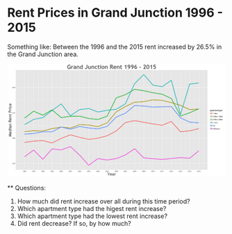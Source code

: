 Rent Prices in Grand Junction 1996 - 2015
================

Something like: Between the 1996 and the 2015 rent increased by 26.5% in the Grand Junction area.

![](../images/grandjunction.png)

\*\* Questions:

1.  How much did rent increase over all during this time period?
2.  Which apartment type had the higest rent increase?
3.  Which apartment type had the lowest rent increase?
4.  Did rent decrease? If so, by how much?
